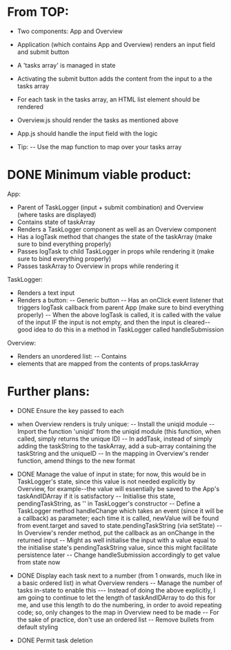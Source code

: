 # From TOP:

- Two components: App and Overview
- Application (which contains App and Overview) renders an input field and submit button
- A 'tasks array' is managed in state
- Activating the submit button adds the content from the input to a the tasks array
- For each task in the tasks array, an HTML list element should be rendered
- Overview.js should render the tasks as mentioned above
- App.js should handle the input field with the logic

- Tip:
-- Use the map function to map over your tasks array

# DONE Minimum viable product:

App:
- Parent of TaskLogger (input + submit combination) and Overview (where tasks are displayed)
- Contains state of taskArray
- Renders a TaskLogger component as well as an Overview component
- Has a logTask method that changes the state of the taskArray (make sure to bind everything properly)
- Passes logTask to child TaskLogger in props while rendering it (make sure to bind everything properly)
- Passes taskArray to Overview in props while rendering it

TaskLogger:
- Renders a text input
- Renders a button:
-- Generic button
-- Has an onClick event listener that triggers logTask callback from parent App (make sure to bind everything properly)
-- When the above logTask is called, it is called with the value of the input IF the input is not empty, and then the input is cleared--good idea to do this in a method in TaskLogger called handleSubmission

Overview:
- Renders an unordered list:
-- Contains <li> elements that are mapped from the contents of props.taskArray

# Further plans:

- DONE Ensure the key passed to each <li> when Overview renders is truly unique:
-- Install the uniqid module
-- Import the function 'uniqid' from the uniqid module (this function, when called, simply returns the unique ID)
-- In addTask, instead of simply adding the taskString to the taskArray, add a sub-array containing the taskString and the uniqueID
-- In the mapping in Overview's render function, amend things to the new format

- DONE Manage the value of input in state; for now, this would be in TaskLogger's state, since this value is not needed explicitly by Overview, for example--the value will essentially be saved to the App's taskAndIDArray if it is satisfactory
-- Initialise this state, pendingTaskString, as '' in TaskLogger's constructor
-- Define a TaskLogger method handleChange which takes an event (since it will be a callback) as parameter; each time it is called, newValue will be found from event.target and saved to state.pendingTaskString (via setState)
-- In Overview's render method, put the callback as an onChange in the returned input
-- Might as well initialise the input with a value equal to the initialise state's pendingTaskString value, since this might facilitate persistence later
-- Change handleSubmission accordingly to get value from state now

- DONE Display each task next to a number (from 1 onwards, much like in a basic ordered list) in what Overview renders
-- Manage the number of tasks in-state to enable this
--- Instead of doing the above explicitly, I am going to continue to let the length of taskAndIDArray to do this for me, and use this length to do the numbering, in order to avoid repeating code; so, only changes to the map in Overview need to be made
-- For the sake of practice, don't use an ordered list
-- Remove bullets from default styling

- DONE Permit task deletion